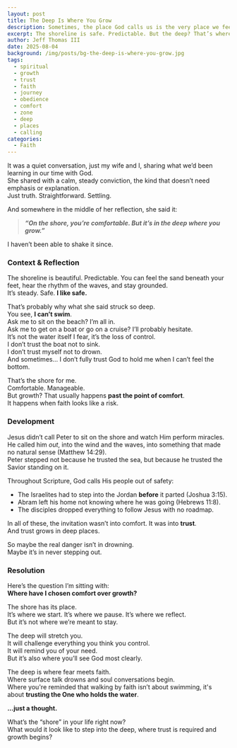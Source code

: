 ```yaml
---
layout: post
title: The Deep Is Where You Grow
description: Sometimes, the place God calls us is the very place we feel least in control. But it’s in the deep. not on the shore, where trust grows and faith is stretched.
excerpt: The shoreline is safe. Predictable. But the deep? That’s where faith gets real. Where trust is tested, and where growth begins.
author: Jeff Thomas III
date: 2025-08-04
background: /img/posts/bg-the-deep-is-where-you-grow.jpg
tags:
  - spiritual
  - growth
  - trust
  - faith
  - journey
  - obedience
  - comfort
  - zone
  - deep
  - places
  - calling
categories:
  - Faith
---
```

It was a quiet conversation, just my wife and I, sharing what we’d been learning in our time with God.  
She shared with a calm, steady conviction, the kind that doesn’t need emphasis or explanation.  
Just truth. Straightforward. Settling.

And somewhere in the middle of her reflection, she said it:  
> _**“On the shore, you’re comfortable. But it’s in the deep where you grow.”**_

I haven’t been able to shake it since.

### Context & Reflection

The shoreline is beautiful. Predictable. You can feel the sand beneath your feet, hear the rhythm of the waves, and stay grounded.  
It’s steady. Safe. **I like safe.**

That’s probably why what she said struck so deep.  
You see, **I can’t swim**.  
Ask me to sit on the beach? I’m all in.  
Ask me to get on a boat or go on a cruise? I’ll probably hesitate.  
It’s not the water itself I fear, it’s the loss of control.  
I don’t trust the boat not to sink.  
I don’t trust myself not to drown.  
And sometimes… I don’t fully trust God to hold me when I can’t feel the bottom.

That’s the shore for me.  
Comfortable. Manageable.  
But growth? That usually happens **past the point of comfort**.  
It happens when faith looks like a risk.

### Development

Jesus didn’t call Peter to sit on the shore and watch Him perform miracles.  
He called him *out*, into the wind and the waves, into something that made no natural sense (Matthew 14:29).  
Peter stepped not because he trusted the sea, but because he trusted the Savior standing on it.

Throughout Scripture, God calls His people out of safety:

- The Israelites had to step into the Jordan **before** it parted (Joshua 3:15).  
- Abram left his home not knowing where he was going (Hebrews 11:8).  
- The disciples dropped everything to follow Jesus with no roadmap.

In all of these, the invitation wasn’t into comfort. It was into **trust**.  
And trust grows in deep places.

So maybe the real danger isn’t in drowning.  
Maybe it’s in never stepping out.

### Resolution

Here’s the question I’m sitting with:  
**Where have I chosen comfort over growth?**

The shore has its place.  
It’s where we start. It’s where we pause. It’s where we reflect.  
But it’s not where we’re meant to stay.

The deep will stretch you.  
It will challenge everything you think you control.  
It will remind you of your need.  
But it’s also where you’ll see God most clearly.

The deep is where fear meets faith.  
Where surface talk drowns and soul conversations begin.  
Where you're reminded that walking by faith isn’t about swimming, it's about **trusting the One who holds the water**.

**…just a thought.**


What’s the “shore” in your life right now?  
What would it look like to step into the deep, where trust is required and growth begins?